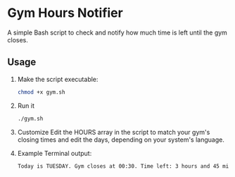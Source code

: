 # Gym Hours Notifier

A simple Bash script to check and notify how much time is left until the gym closes.

## Usage

1. Make the script executable:
   ```bash
   chmod +x gym.sh
2. Run it
    ```bash
    ./gym.sh

3. Customize 
Edit the HOURS array in the script to match your gym's closing times and edit the days, depending on your system's language.

4. Example
Terminal output:
    ```bash
    Today is TUESDAY. Gym closes at 00:30. Time left: 3 hours and 45 minutes

